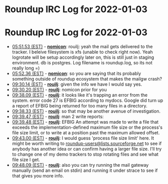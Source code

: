 # Roundup IRC Log for 2022-01-03 #
# Roundup IRC Log for 2022-01-03
* <a href="#05:51.53" id="05:51.53">05:51.53 (EST)</a> - __[nomicon](https://github.com/nomicon)__: rouilj: yeah the mail gets delivered to the tracker. I beleive filesystem is xfs (unable to check right now). Yeah logrotate will be setup accordingly later on, this is still just in staging environment. db is postgres. Log filename is roundup.log, so its not really long =)
* <a href="#05:52.36" id="05:52.36">05:52.36 (EST)</a> - __[nomicon](https://github.com/nomicon)__: so you are saying that its probably something outside of roundup ecosystem that makes the mailgw crash?
* <a href="#09:30.14" id="09:30.14">09:30.14 (EST)</a> - __[rouilj](https://github.com/rouilj)__: given the info we have I would say yes.
* <a href="#09:30.20" id="09:30.20">09:30.20 (EST)</a> - __[rouilj](https://github.com/rouilj)__: nomicon prior for you
* <a href="#09:38.09" id="09:38.09">09:38.09 (EST)</a> - __[rouilj](https://github.com/rouilj)__: it looks like it's trapping an error from the system. error code 27 is EFBIG according to mydocs. Google did turn up a report of EFBIG being returned for too many files in a directory.
* <a href="#09:38.33" id="09:38.33">09:38.33 (EST)</a> - __[rouilj](https://github.com/rouilj)__: so that may be another avenue of investigation.
* <a href="#09:39.47" id="09:39.47">09:39.47 (EST)</a> - __[rouilj](https://github.com/rouilj)__: man 2 write reports:
* <a href="#09:39.48" id="09:39.48">09:39.48 (EST)</a> - __[rouilj](https://github.com/rouilj)__: EFBIG An attempt was made to write a file that exceeds the  implementation-defined maximum file size or the process's file size  limit, or to write at a position past the maximum allowed offset.
* <a href="#09:43.00" id="09:43.00">09:43.00 (EST)</a> - __[rouilj](https://github.com/rouilj)__: I would guess 'process file size limit' here. It might be worth writing to roundup-users@lists.sourceforge.net to see if anybody has another idea or can confirm having a larger file size. I'll try to change one of my demo trackers to stop rotating files and see what file size I get.
* <a href="#09:48.09" id="09:48.09">09:48.09 (EST)</a> - __[rouilj](https://github.com/rouilj)__: also you can try running the mail gateway manually (send an email on stdin) and running it under strace to see if that gives you more info.
